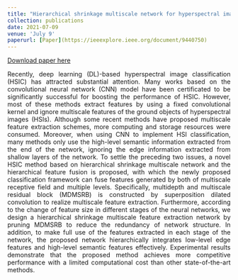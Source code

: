 ```yaml
---
title: "Hierarchical shrinkage multiscale network for hyperspectral image classification with hierarchical feature fusion"
collection: publications
date: 2021-07-09
venue: 'July 9'
paperurl: [Paper](https://ieeexplore.ieee.org/document/9440750)
---
```

[Download paper here](http://academicpages.github.io/files/paper3.pdf)

<div style="text-align: justify;">
Recently, deep learning (DL)-based hyperspectral image classification (HSIC) has attracted substantial attention. Many works based on the convolutional neural network (CNN) model have been certificated to be significantly successful for boosting the performance of HSIC. However, most of these methods extract features by using a fixed convolutional kernel and ignore multiscale features of the ground objects of hyperspectral images (HSIs). Although some recent methods have proposed multiscale feature extraction schemes, more computing and storage resources were consumed. Moreover, when using CNN to implement HSI classification, many methods only use the high-level semantic information extracted from the end of the network, ignoring the edge information extracted from shallow layers of the network. To settle the preceding two issues, a novel HSIC method based on hierarchical shrinkage multiscale network and the hierarchical feature fusion is proposed, with which the newly proposed classification framework can fuse features generated by both of multiscale receptive field and multiple levels. Specifically, multidepth and multiscale residual block (MDMSRB) is constructed by superposition dilated convolution to realize multiscale feature extraction. Furthermore, according to the change of feature size in different stages of the neural networks, we design a hierarchical shrinkage multiscale feature extraction network by pruning MDMSRB to reduce the redundancy of network structure. In addition, to make full use of the features extracted in each stage of the network, the proposed network hierarchically integrates low-level edge features and high-level semantic features effectively. Experimental results demonstrate that the proposed method achieves more competitive performance with a limited computational cost than other state-of-the-art methods.
</div>




